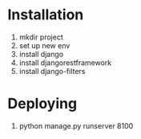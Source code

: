 # Installation

1) mkdir project
2) set up new env
3) install django
4) install djangorestframework
5) install django-filters

# Deploying

1) python manage.py runserver 8100